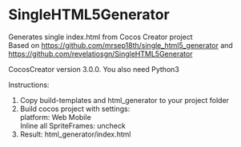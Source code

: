 # SingleHTML5Generator

Generates single index.html from Cocos Creator project<br/>
Based on https://github.com/mrsep18th/single_html5_generator and https://github.com/revelatiosgn/SingleHTML5Generator

CocosCreator version 3.0.0. You also need Python3

Instructions:
1. Copy build-templates and html_generator to your project folder
2. Build cocos project with settings:<br/>
platform: Web Mobile<br/>
Inline all SpriteFrames: uncheck
3. Result: html_generator/index.html
